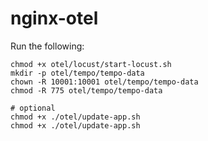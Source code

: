 # nginx-otel



Run the following:
```
chmod +x otel/locust/start-locust.sh
mkdir -p otel/tempo/tempo-data
chown -R 10001:10001 otel/tempo/tempo-data
chmod -R 775 otel/tempo/tempo-data

# optional
chmod +x ./otel/update-app.sh
chmod +x ./otel/update-app.sh
```
